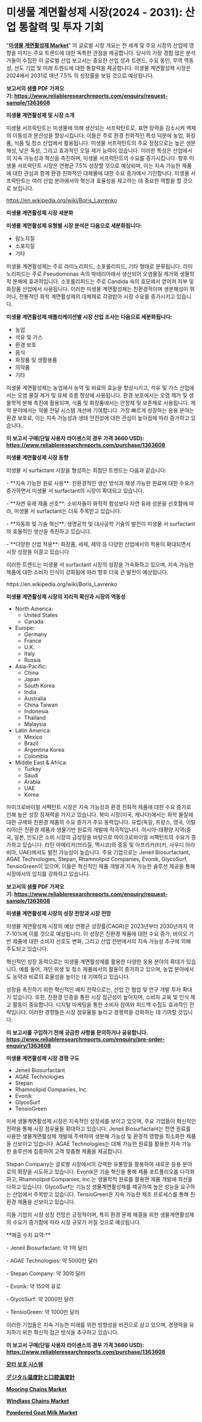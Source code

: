 <p><h1>미생물 계면활성제 시장(2024 - 2031): 산업 통찰력 및 투자 기회</h1></p><p>"<strong><a href="https://www.reliableresearchreports.com/global-microbial-surfactant-market-r1363608">미생물 계면활성제 Market</a></strong>" 의 글로벌 시장 개요는 전 세계 및 주요 시장의 산업에 영향을 미치는 주요 트렌드에 대한 독특한 관점을 제공합니다. 당사의 가장 경험 많은 분석가들이 수집한 이 글로벌 산업 보고서는 중요한 산업 성과 트렌드, 수요 동인, 무역 역동성, 선도 기업 및 미래 트렌드에 대한 통찰력을 제공합니다. 미생물 계면활성제 시장은 2024에서 2031로 매년 7.5% 의 성장률을 보일 것으로 예상됩니다.</p>
<p><strong>보고서의 샘플 PDF 가져오기:&nbsp;<a href="https://www.reliableresearchreports.com/enquiry/request-sample/1363608">https://www.reliableresearchreports.com/enquiry/request-sample/1363608</a></strong></p>
<p><strong>미생물 계면활성제 및 시장 소개</strong></p>
<p><p>미생물 서프락탄트는 미생물에 의해 생산되는 서프락탄트로, 표면 장력을 감소시켜 액체의 이동성과 분산성을 향상시킵니다. 이들은 주로 환경 친화적인 특성 덕분에 농업, 화장품, 식품 및 청소 산업에서 활용됩니다. 미생물 서프락탄트의 주요 장점으로는 높은 생분해성, 낮은 독성, 그리고 효과적인 오일 제거 능력이 있습니다. 이러한 특성은 산업에서의 지속 가능성과 혁신을 촉진하며, 미생물 서프락탄트의 수요를 증가시킵니다. 향후 미생물 서프락탄트 시장은 연평균 7.5% 성장할 것으로 예상되며, 이는 지속 가능한 제품에 대한 관심과 함께 환경 친화적인 대체물에 대한 수요 증가에서 기인합니다. 미생물 서프락탄트는 여러 산업 분야에서의 혁신과 효율성을 제고하는 데 중요한 역할을 할 것으로 보입니다.</p></p>
<p><a href="https://en.wikipedia.org/wiki/Boris_Lavrenko">https://en.wikipedia.org/wiki/Boris_Lavrenko</a></p>
<p><strong>미생물 계면활성제 시장 세분화</strong></p>
<p><strong>미생물 계면활성제 유형별 시장 분석은 다음으로 세분화됩니다:</strong></p>
<p><ul><li>람노지질</li><li>소포지질</li><li>기타</li></ul></p>
<p><p>미생물 계면활성제는 주로 라미노리피드, 소포롤리피드, 기타 형태로 분류됩니다. 라미노리피드는 주로 Pseudomonas 속의 박테리아에서 생산되어 오염물질 제거와 생물학적 분해에 효과적입니다. 소포롤리피드는 주로 Candida 속의 효모에서 얻어져 피부 및 화장품 산업에서 사용됩니다. 이러한 미생물 계면활성제는 친환경적이며 생분해성이 뛰어나, 전통적인 화학 계면활성제의 대체제로 각광받아 시장 수요를 증가시키고 있습니다.</p></p>
<p><strong>미생물 계면활성제 애플리케이션별 시장 산업 조사는 다음으로 세분화됩니다:</strong></p>
<p><ul><li>농업</li><li>석유 및 가스</li><li>환경 보호</li><li>음식</li><li>화장품 및 생활용품</li><li>의약품</li><li>기타</li></ul></p>
<p><p>미생물 계면활성제는 농업에서 농약 및 비료의 효능을 향상시키고, 석유 및 가스 산업에서는 오염 물질 제거 및 유체 흐름 향상에 사용됩니다. 환경 보호에서는 오염 제거 및 생물학적 분해 촉진에 활용되며, 식품 및 화장품에서는 안정제 및 보존제로 사용됩니다. 제약 분야에서는 약물 전달 시스템 개선에 기여합니다. 가장 빠르게 성장하는 응용 분야는 환경 보호로, 이는 지속 가능성과 생태 안전성에 대한 관심이 높아짐에 따라 증가하고 있습니다.</p></p>
<p><strong>이 보고서 구매(단일 사용자 라이센스의 경우 가격 3660 USD): <a href="https://www.reliableresearchreports.com/purchase/1363608">https://www.reliableresearchreports.com/purchase/1363608</a></strong></p>
<p><strong>미생물 계면활성제 시장 동향</strong></p>
<p><p>미생물 서 surfactant 시장을 형성하는 최첨단 트렌드는 다음과 같습니다:</p><p>- **지속 가능한 원료 사용**: 친환경적인 생산 방식과 재생 가능한 원료에 대한 수요가 증가하면서 미생물 서 surfactant의 시장이 확대되고 있습니다.   </p><p>- **자연 유래 제품 선호**: 소비자들이 화학적 합성보다 자연 유래 성분을 선호함에 따라, 미생물 서 surfactant는 더욱 주목받고 있습니다.  </p><p>- **자동화 및 기술 혁신**: 생명공학 및 대사공학 기술의 발전이 미생물 서 surfactant의 효율적인 생산을 촉진하고 있습니다.  </p><p>- **다양한 산업 적용**: 화장품, 세제, 제약 등 다양한 산업에서의 적용이 확대되면서 시장 성장을 이끌고 있습니다.  </p><p>이러한 트렌드는 미생물 서 surfactant 시장의 성장을 가속화하고 있으며, 지속 가능한 제품에 대한 소비자 인식이 강화됨에 따라 향후 더욱 큰 발전이 예상됩니다.</p></p>
<p>https://en.wikipedia.org/wiki/Boris_Lavrenko</p>
<p><strong>미생물 계면활성제 시장의 지리적 확산과 시장의 역동성</strong></p>
<p><ul>
    <li>
        North America:
        <ul>
            <li>United States</li>
            <li>Canada</li>
        </ul>
    </li>
    <li>
        Europe:
        <ul>
            <li>Germany</li>
            <li>France</li>
            <li>U.K.</li>
            <li>Italy</li>
            <li>Russia</li>
        </ul>
    </li>
    <li>
        Asia-Pacific:
        <ul>
            <li>China</li>
            <li>Japan</li>
            <li>South Korea</li>
            <li>India</li>
            <li>Australia</li>
            <li>China Taiwan</li>
            <li>Indonesia</li>
            <li>Thailand</li>
            <li>Malaysia</li>
        </ul>
    </li>
    <li>
        Latin America:
        <ul>
            <li>Mexico</li>
            <li>Brazil</li>
            <li>Argentina Korea</li>
            <li>Colombia</li>
        </ul>
    </li>
    <li>
        Middle East & Africa:
        <ul>
            <li>Turkey</li>
            <li>Saudi</li>
            <li>Arabia</li>
            <li>UAE</li>
            <li>Korea</li>
        </ul>
    </li>
    </ul></p>
<p><p>마이크로바이얼 서팩턴트 시장은 지속 가능성과 환경 친화적 제품에 대한 수요 증가로 인해 높은 성장 잠재력을 가지고 있습니다. 북미 시장(미국, 캐나다)에서는 화학 물질에 대한 규제와 친환경 제품의 수요 증가가 주요 동력입니다. 유럽(독일, 프랑스, 영국, 이탈리아)은 친환경 제품과 생물기반 원료의 개발에 적극적입니다. 아시아-태평양 지역(중국, 일본, 인도)은 소비 시장의 급성장을 바탕으로 마이크로바이얼 서팩턴트의 수요가 증가하고 있습니다. 라틴 아메리카(브라질, 멕시코)와 중동 및 아프리카(터키, 사우디 아라비아, UAE)에서도 발전 가능성이 높습니다. 주요 기업으로는 Jeneil Biosurfactant, AGAE Technologies, Stepan, Rhamnolipid Companies, Evonik, GlycoSurf, TensioGreen이 있으며, 이들은 혁신적인 제품 개발과 지속 가능한 솔루션 제공을 통해 시장에서의 입지를 강화하고 있습니다.</p></p>
<p><strong>보고서의 샘플 PDF 가져오기:&nbsp;<a href="https://www.reliableresearchreports.com/enquiry/request-sample/1363608">https://www.reliableresearchreports.com/enquiry/request-sample/1363608</a></strong></p>
<p><strong>미생물 계면활성제 시장의 성장 전망과 시장 전망</strong></p>
<p><p>미생물 계면활성제 시장의 예상 연평균 성장률(CAGR)은 2023년부터 2030년까지 약 7-10%에 이를 것으로 예상됩니다. 이 성장은 친환경 제품에 대한 수요 증가, 바이오 기반 제품에 대한 소비자 선호도 변화, 그리고 산업 전반에서의 지속 가능성 추구에 의해 주도되고 있습니다. </p><p>혁신적인 성장 동력으로는 미생물 계면활성제를 활용한 다양한 응용 분야의 확대가 있습니다. 예를 들어, 개인 위생 및 청소 제품에서의 활용이 증가하고 있으며, 농업 분야에서도 농약과 비료의 효율성을 높이는 데 기여하고 있습니다. </p><p>성장을 촉진하기 위한 혁신적인 배치 전략으로는, 산업 간 협업 및 연구 개발 투자 확대가 있습니다. 또한, 친환경 인증을 통한 시장 접근성이 높아지며, 소비자 교육 및 인식 제고 활동이 중요합니다. 디지털 마케팅을 통한 소비자 참여와 피드백 수집도 효과적인 전략입니다. 이러한 경향들은 시장 점유율을 늘리고 경쟁력을 강화하는 데 기여할 것입니다.</p></p>
<p><strong>이 보고서를 구입하기 전에 궁금한 사항을 문의하거나 공유합니다. <a href="https://www.reliableresearchreports.com/enquiry/pre-order-enquiry/1363608">https://www.reliableresearchreports.com/enquiry/pre-order-enquiry/1363608</a></strong></p>
<p><strong>미생물 계면활성제 시장 경쟁 구도</strong></p>
<p><ul><li>Jeneil Biosurfactant</li><li>AGAE Technologies</li><li>Stepan</li><li>Rhamnolipid Companies, Inc.</li><li>Evonik</li><li>GlycoSurf</li><li>TensioGreen</li></ul></p>
<p><p>미세 생물계면활성제 시장은 지속적인 성장세를 보이고 있으며, 주요 기업들이 혁신적인 전략을 통해 시장 점유율을 확대하고 있습니다. Jeneil Biosurfactant는 천연 원료를 사용한 생물계면활성제 개발에 주력하여 생분해 가능성 및 환경적 영향을 최소화한 제품을 선보이고 있습니다. AGAE Technologies는 대체 가능한 원료를 활용한 지속 가능한 솔루션에 집중하여 고객 맞춤형 제품을 제공합니다.</p><p>Stepan Company는 글로벌 시장에서의 강력한 유통망을 활용하여 새로운 응용 분야로의 확장을 시도하고 있습니다. Evonik은 기술 혁신을 통해 제품 포트폴리오를 다각화하고, Rhamnolipid Companies, Inc.는 생물학적 원료를 활용한 제품 개발에 최선을 다하고 있습니다. GlycoSurf는 기능성 생물계면활성제를 제공하여 높은 성능을 요구하는 산업에서 주목받고 있습니다. TensioGreen은 지속 가능한 제조 프로세스를 통해 친환경 제품을 선보이고 있습니다.</p><p>이들 기업의 시장 성장 전망은 긍정적이며, 특히 환경 문제 해결을 위한 생물계면활성제의 수요가 증가함에 따라 시장 규모가 커질 것으로 예상됩니다.</p><p>**매출 수치 요약:**</p><p>- Jeneil Biosurfactant: 약 1억 달러</p><p>- AGAE Technologies: 약 5000만 달러</p><p>- Stepan Company: 약 30억 달러</p><p>- Evonik: 약 150억 유로</p><p>- GlycoSurf: 약 2000만 달러</p><p>- TensioGreen: 약 1000만 달러</p><p>이러한 기업들은 지속 가능한 미래를 위한 방향성을 비전으로 삼고 있으며, 경쟁력을 유지하기 위한 혁신적 접근 방식을 추구하고 있습니다.</p></p>
<p><strong>이 보고서 구매(단일 사용자 라이센스의 경우 가격 3660 USD): <a href="https://www.reliableresearchreports.com/purchase/1363608">https://www.reliableresearchreports.com/purchase/1363608</a></strong></p>
<p><strong><p><a href="https://medium.com/@brendanmata77/%EC%84%B1%EA%B3%B5-%EC%A0%84%EB%9E%B5-%EB%A1%9C%EB%93%9C%EB%A7%B5-%EA%B8%80%EB%A1%9C%EB%B2%8C-%EB%AA%A8%ED%84%B0-%EB%B3%B4%ED%98%B8-%EC%8B%9C%EC%8A%A4%ED%85%9C-%EC%8B%9C%EC%9E%A5-%EB%B6%84%EC%84%9D-2024-2031-4174c678d3b0">모터 보호 시스템</a></p><p><a href="https://github.com/mohamedbakry57/Market-Research-Report-List-6/blob/main/796446487537.md">デジタル温度計と口腔温度計</a></p><p><a href="https://issuu.com/reportprime-2/docs/mooring-chains-market-size-2030.ppt_c6c635c8dbd870">Mooring Chains Market</a></p><p><a href="https://issuu.com/reportprime-2/docs/windlass-chains-market-size-2030.pp_84b751ff88a8c7">Windlass Chains Market</a></p><p><a href="https://medium.com/@caseywiza1946/powdered-goat-milk-industry-analysis-report-its-market-size-share-trends-by-application-region-0612f51cd3ae">Powdered Goat Milk Market</a></p></strong></p>
<p></p>